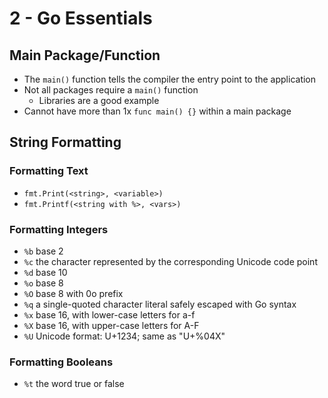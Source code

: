 # 2 - Go Essentials

## Main Package/Function

- The `main()` function tells the compiler the entry point to the application
- Not all packages require a `main()` function
  - Libraries are a good example
- Cannot have more than 1x `func main() {}` within a main package

## String Formatting

### Formatting Text

- `fmt.Print(<string>, <variable>)`
- `fmt.Printf(<string with %>, <vars>)`

### Formatting Integers

- `%b` base 2
- `%c` the character represented by the corresponding Unicode code point
- `%d` base 10
- `%o` base 8
- `%O` base 8 with 0o prefix
- `%q` a single-quoted character literal safely escaped with Go syntax
- `%x` base 16, with lower-case letters for a-f
- `%X` base 16, with upper-case letters for A-F
- `%U` Unicode format: U+1234; same as "U+%04X"

### Formatting Booleans

- `%t` the word true or false
